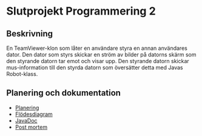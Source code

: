 # Slutprojekt Programmering 2

## Beskrivning

En TeamViewer-klon som låter en användare styra en annan användares dator. Den dator som styrs skickar en ström av bilder på datorns skärm som den styrande datorn tar emot och visar upp. Den styrande datorn skickar mus-information till den styrda datorn som översätter detta med Javas Robot-klass.

## Planering och dokumentation
* [Planering](https://github.com/elloot/prg2-slutprojekt/projects/1)
* [Flödesdiagram](https://github.com/elloot/prg2-slutprojekt/blob/main/docs/flowchart.drawio)
* [JavaDoc](https://elloot.github.io/prg2-slutprojekt/javadoc/)
* [Post mortem](https://github.com/elloot/prg2-slutprojekt/blob/main/docs/PM.md)
